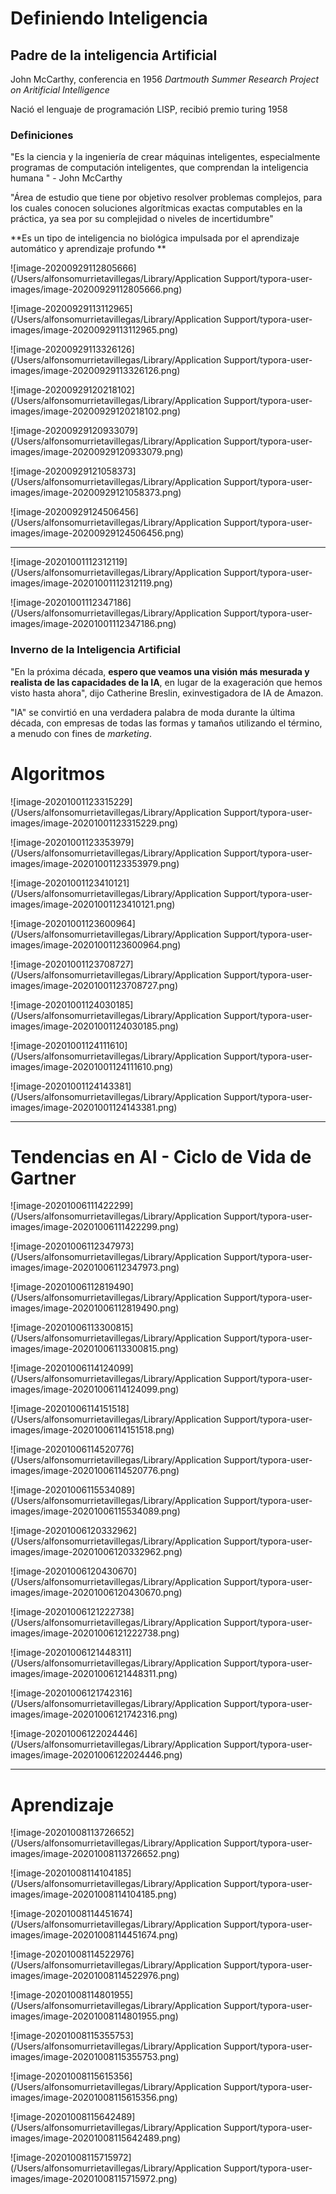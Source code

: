 # Definiendo Inteligencia

## Padre de la inteligencia Artificial

John McCarthy, conferencia en 1956 *Dartmouth Summer Research Project on Aritificial Intelligence*

Nació el lenguaje de programación LISP, recibió premio turing 1958

### Definiciones

"Es la ciencia y la ingeniería de crear máquinas inteligentes, especialmente programas de computación inteligentes, que comprendan la inteligencia humana " - John McCarthy

"Área de estudio que tiene por objetivo resolver problemas complejos, para los cuales conocen soluciones algorítmicas exactas computables en la práctica, ya sea por su complejidad o niveles de incertidumbre"



**Es un tipo de inteligencia no biológica impulsada por el aprendizaje automático y aprendizaje profundo **

![image-20200929112805666](/Users/alfonsomurrietavillegas/Library/Application Support/typora-user-images/image-20200929112805666.png)

![image-20200929113112965](/Users/alfonsomurrietavillegas/Library/Application Support/typora-user-images/image-20200929113112965.png)

![image-20200929113326126](/Users/alfonsomurrietavillegas/Library/Application Support/typora-user-images/image-20200929113326126.png)

![image-20200929120218102](/Users/alfonsomurrietavillegas/Library/Application Support/typora-user-images/image-20200929120218102.png)

![image-20200929120933079](/Users/alfonsomurrietavillegas/Library/Application Support/typora-user-images/image-20200929120933079.png)

![image-20200929121058373](/Users/alfonsomurrietavillegas/Library/Application Support/typora-user-images/image-20200929121058373.png)

![image-20200929124506456](/Users/alfonsomurrietavillegas/Library/Application Support/typora-user-images/image-20200929124506456.png)

------

![image-20201001112312119](/Users/alfonsomurrietavillegas/Library/Application Support/typora-user-images/image-20201001112312119.png)

![image-20201001112347186](/Users/alfonsomurrietavillegas/Library/Application Support/typora-user-images/image-20201001112347186.png)

### Inverno de la Inteligencia Artificial

"En la próxima década, **espero que veamos una visión más mesurada y realista de las capacidades de la IA**, en lugar de la exageración que hemos visto hasta ahora", dijo Catherine Breslin, exinvestigadora de IA de Amazon.

"IA" se convirtió en una verdadera palabra de moda durante la última década, con empresas de todas las formas y tamaños utilizando el término, a  menudo con fines de *marketing*.



# Algoritmos 



![image-20201001123315229](/Users/alfonsomurrietavillegas/Library/Application Support/typora-user-images/image-20201001123315229.png)



![image-20201001123353979](/Users/alfonsomurrietavillegas/Library/Application Support/typora-user-images/image-20201001123353979.png)

![image-20201001123410121](/Users/alfonsomurrietavillegas/Library/Application Support/typora-user-images/image-20201001123410121.png)

![image-20201001123600964](/Users/alfonsomurrietavillegas/Library/Application Support/typora-user-images/image-20201001123600964.png)

![image-20201001123708727](/Users/alfonsomurrietavillegas/Library/Application Support/typora-user-images/image-20201001123708727.png)

![image-20201001124030185](/Users/alfonsomurrietavillegas/Library/Application Support/typora-user-images/image-20201001124030185.png)

​	![image-20201001124111610](/Users/alfonsomurrietavillegas/Library/Application Support/typora-user-images/image-20201001124111610.png)

![image-20201001124143381](/Users/alfonsomurrietavillegas/Library/Application Support/typora-user-images/image-20201001124143381.png)

------



# Tendencias en AI - Ciclo de Vida de Gartner

![image-20201006111422299](/Users/alfonsomurrietavillegas/Library/Application Support/typora-user-images/image-20201006111422299.png)





![image-20201006112347973](/Users/alfonsomurrietavillegas/Library/Application Support/typora-user-images/image-20201006112347973.png)



![image-20201006112819490](/Users/alfonsomurrietavillegas/Library/Application Support/typora-user-images/image-20201006112819490.png)

![image-20201006113300815](/Users/alfonsomurrietavillegas/Library/Application Support/typora-user-images/image-20201006113300815.png)

![image-20201006114124099](/Users/alfonsomurrietavillegas/Library/Application Support/typora-user-images/image-20201006114124099.png)

![image-20201006114151518](/Users/alfonsomurrietavillegas/Library/Application Support/typora-user-images/image-20201006114151518.png)

![image-20201006114520776](/Users/alfonsomurrietavillegas/Library/Application Support/typora-user-images/image-20201006114520776.png)

![image-20201006115534089](/Users/alfonsomurrietavillegas/Library/Application Support/typora-user-images/image-20201006115534089.png)



![image-20201006120332962](/Users/alfonsomurrietavillegas/Library/Application Support/typora-user-images/image-20201006120332962.png)

![image-20201006120430670](/Users/alfonsomurrietavillegas/Library/Application Support/typora-user-images/image-20201006120430670.png)



![image-20201006121222738](/Users/alfonsomurrietavillegas/Library/Application Support/typora-user-images/image-20201006121222738.png)

![image-20201006121448311](/Users/alfonsomurrietavillegas/Library/Application Support/typora-user-images/image-20201006121448311.png)

![image-20201006121742316](/Users/alfonsomurrietavillegas/Library/Application Support/typora-user-images/image-20201006121742316.png)

![image-20201006122024446](/Users/alfonsomurrietavillegas/Library/Application Support/typora-user-images/image-20201006122024446.png)





------

# Aprendizaje



![image-20201008113726652](/Users/alfonsomurrietavillegas/Library/Application Support/typora-user-images/image-20201008113726652.png)

![image-20201008114104185](/Users/alfonsomurrietavillegas/Library/Application Support/typora-user-images/image-20201008114104185.png)



![image-20201008114451674](/Users/alfonsomurrietavillegas/Library/Application Support/typora-user-images/image-20201008114451674.png)



![image-20201008114522976](/Users/alfonsomurrietavillegas/Library/Application Support/typora-user-images/image-20201008114522976.png)

![image-20201008114801955](/Users/alfonsomurrietavillegas/Library/Application Support/typora-user-images/image-20201008114801955.png)

![image-20201008115355753](/Users/alfonsomurrietavillegas/Library/Application Support/typora-user-images/image-20201008115355753.png)

![image-20201008115615356](/Users/alfonsomurrietavillegas/Library/Application Support/typora-user-images/image-20201008115615356.png)

![image-20201008115642489](/Users/alfonsomurrietavillegas/Library/Application Support/typora-user-images/image-20201008115642489.png)

![image-20201008115715972](/Users/alfonsomurrietavillegas/Library/Application Support/typora-user-images/image-20201008115715972.png)









